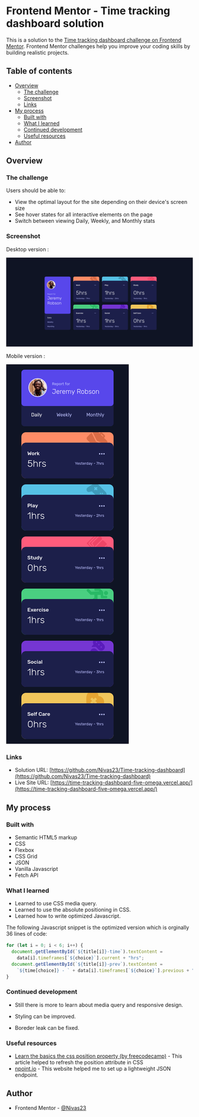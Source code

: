 # Frontend Mentor - Time tracking dashboard solution

This is a solution to the [Time tracking dashboard challenge on Frontend Mentor](https://www.frontendmentor.io/challenges/time-tracking-dashboard-UIQ7167Jw). Frontend Mentor challenges help you improve your coding skills by building realistic projects.

## Table of contents

- [Overview](#overview)
  - [The challenge](#the-challenge)
  - [Screenshot](#screenshot)
  - [Links](#links)
- [My process](#my-process)
  - [Built with](#built-with)
  - [What I learned](#what-i-learned)
  - [Continued development](#continued-development)
  - [Useful resources](#useful-resources)
- [Author](#author)

## Overview

### The challenge

Users should be able to:

- View the optimal layout for the site depending on their device's screen size
- See hover states for all interactive elements on the page
- Switch between viewing Daily, Weekly, and Monthly stats

### Screenshot

Desktop version :

![](./Screenshot-1.png)

Mobile version :

![](./Screenshot-2.png)

### Links

- Solution URL: [https://github.com/Nivas23/Time-tracking-dashboard](https://github.com/Nivas23/Time-tracking-dashboard)
- Live Site URL: [https://time-tracking-dashboard-five-omega.vercel.app/](https://time-tracking-dashboard-five-omega.vercel.app/)

## My process

### Built with

- Semantic HTML5 markup
- CSS
- Flexbox
- CSS Grid
- JSON
- Vanilla Javascript
- Fetch API


### What I learned

- Learned to use CSS media query.
- Learned to use the absolute positioning in CSS.
- Learned how to write optimized Javascript.

The following Javascript snippet is the optimized version which is orginally 36 lines of code: 

```js
for (let i = 0; i < 6; i++) {
  document.getElementById(`${title[i]}-time`).textContent =
    data[i].timeframes[`${choice}`].current + "hrs";
  document.getElementById(`${title[i]}-prev`).textContent =
    `${time[choice]} - ` + data[i].timeframes[`${choice}`].previous + "hrs";
}
```
### Continued development

- Still there is more to learn about media query and responsive design.

- Styling can be improved.

- Boreder leak can be fixed.

### Useful resources

- [Learn the basics the css position property (by freecodecamp)](https://www.freecodecamp.org/news/learn-the-basics-the-css-position-property/) - This article helped to refresh the position attribute in CSS
- [npoint.io](https://www.npoint.io/) - This website helped me to set up a lightweight JSON endpoint.

## Author

- Frontend Mentor - [@Nivas23](https://www.frontendmentor.io/profile/Nivas23)

